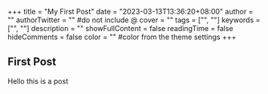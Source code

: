 +++
title = "My First Post"
date = "2023-03-13T13:36:20+08:00"
author = ""
authorTwitter = "" #do not include @
cover = ""
tags = ["", ""]
keywords = ["", ""]
description = ""
showFullContent = false
readingTime = false
hideComments = false
color = "" #color from the theme settings
+++

## First Post

Hello this is a post
